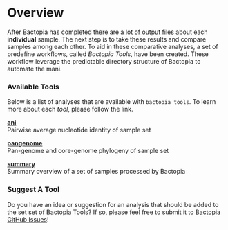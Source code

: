 # Overview
After Bactopia has completed there are [a lot of output files](output-overview/) about each __individual__ sample. The next step is to take these results and compare samples among each other. To aid in these comparative analyses, a set of predefine workflows, called _Bactopia Tools_, have been created. These workflow leverage the predictable directory structure of Bactopia to automate the mani.

### Available Tools
Below is a list of analyses that are available with `bactopia tools`. To learn more about each _tool_, please follow the link.

__[ani](tools/ani.md)__  
Pairwise average nucleotide identity of sample set  

__[pangenome](tools/pangenome.md)__  
Pan-genome and core-genome phylogeny of sample set  

__[summary](tools/summary.md)__  
Summary overview of a set of samples processed by Bactopia  

### Suggest A Tool
Do you have an idea or suggestion for an analysis that should be added to the set set of Bactopia Tools? If so, please feel free to submit it to [Bactopia GitHub Issues](https://github.com/bactopia/bactopia/issues)!
